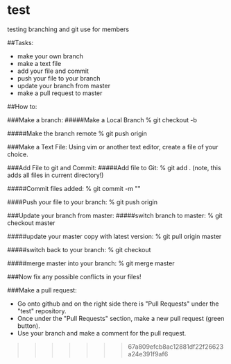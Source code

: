 # test
testing branching and git use for members

##Tasks:
- make your own branch
- make a text file
- add your file and commit
- push your file to your branch
- update your branch from master
- make a pull request to master

##How to:

###Make a branch:
#####Make a Local Branch
	% git checkout -b <branch name>

#####Make the branch remote
	% git push origin <branch name>

###Make a Text File:
Using vim or another text editor, create a file of your choice.

###Add File to git and Commit:
#####Add file to Git:
	% git add .    (note, this adds all files in current directory!)

#####Commit files added:
	% git commit -m "<your message for a commit>"

####Push your file to your branch:
	% git push origin <branch name>

###Update your branch from master:
#####switch branch to master:
	% git checkout master

#####update your master copy with latest version:
	% git pull origin master

#####switch back to your branch:
	% git checkout <branch name>

#####merge master into your branch:
	% git merge master

###Now fix any possible conflicts in your files!

###Make a pull request:
- Go onto github and on the right side there is "Pull Requests" under the "test" repository.
- Once under the "Pull Requests" section, make a new pull request (green button).
- Use your branch and make a comment for the pull request.
>>>>>>> 67a809efcb8ac12881df22f26623a24e391f9af6
